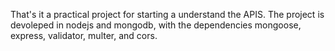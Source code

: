 That's it a practical project for starting a understand the APIS. 
The project is devoleped in nodejs and mongodb, with the dependencies mongoose, express, validator,  multer, and cors.
